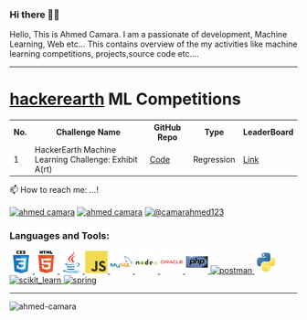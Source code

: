 ### Hi there 👋😎


<!--


Here are some ideas to get you started:
- 🔭 I’m currently working on Java Spring project
- 🔭 I’m currently working on ...
- 🌱 I’m currently learning ...
- 👯 I’m looking to collaborate on ...
- 🤔 I’m looking for help with ...
- 💬 Ask me about ...
- 📫 How to reach me: ...
- 😄 Pronouns: ...
- ⚡ Fun fact: ...
-->

Hello, This is Ahmed Camara. I am a passionate of development, Machine Learning, Web etc...
This contains overview of the my activities like  machine learning competitions, projects,source code etc....

<hr>

<h1> <a href="https://www.hackerearth.com/challenges/">hackerearth</a> ML Competitions</h1>


<table>
  <tr>
    <th>No.</th>
    <th>Challenge Name</th>
    <th>GitHub Repo</th>
    <th>Type</th>
    <th>LeaderBoard</th>
  </tr>
  <tr>
    <td>1</td>
    <td>HackerEarth Machine Learning Challenge: Exhibit A(rt)</td>
    <td><a href="https://github.com/Ahmed-Camara/HackerEarth-Machine-Learning-Challenge-Exhibit-A-rt-">Code</a></td>
    <td>Regression</td>
    <td><a href="https://www.hackerearth.com/challenges/competitive/hackerearth-machine-learning-challenge-predict-shipping-cost/leaderboard/predict-the-cost-to-ship-the-sculptures-12-e7728f5d/page/7/" target="_blank">Link</a></td>
  </tr>
</table>



:mailbox: How to reach me: ...!

<p align="left" display="flex">
<a href="https://linkedin.com/in/ahmed-camara-76bb731a2" target="blank"><img align="center" src="https://cdn.jsdelivr.net/npm/simple-icons@3.0.1/icons/linkedin.svg" alt="ahmed camara" height="30" width="40" /></a>
<a href="https://fb.com/Ahmed.Camara.Lefa" target="blank"><img align="center" src="https://cdn.jsdelivr.net/npm/simple-icons@3.0.1/icons/facebook.svg" alt="ahmed camara" height="30" width="40" /></a>
<a href="https://www.hackerearth.com/@camarahmed123" target="blank"><img align="center" src="https://cdn.jsdelivr.net/npm/simple-icons@3.0.1/icons/hackerearth.svg" alt="@camarahmed123" height="30" width="40" /></a>
</p>

<h3 align="left">Languages and Tools:</h3>
<p align="left"> <a href="https://www.w3schools.com/css/" target="_blank"> <img src="https://raw.githubusercontent.com/devicons/devicon/master/icons/css3/css3-original-wordmark.svg" alt="css3" width="40" height="40"/> </a> <a href="https://www.w3.org/html/" target="_blank"> <img src="https://raw.githubusercontent.com/devicons/devicon/master/icons/html5/html5-original-wordmark.svg" alt="html5" width="40" height="40"/> </a> <a href="https://www.java.com" target="_blank"> <img src="https://raw.githubusercontent.com/devicons/devicon/master/icons/java/java-original.svg" alt="java" width="40" height="40"/> </a> <a href="https://developer.mozilla.org/en-US/docs/Web/JavaScript" target="_blank"> <img src="https://raw.githubusercontent.com/devicons/devicon/master/icons/javascript/javascript-original.svg" alt="javascript" width="40" height="40"/> </a> <a href="https://www.mysql.com/" target="_blank"> <img src="https://raw.githubusercontent.com/devicons/devicon/master/icons/mysql/mysql-original-wordmark.svg" alt="mysql" width="40" height="40"/> </a> <a href="https://nodejs.org" target="_blank"> <img src="https://raw.githubusercontent.com/devicons/devicon/master/icons/nodejs/nodejs-original-wordmark.svg" alt="nodejs" width="40" height="40"/> </a> <a href="https://www.oracle.com/" target="_blank"> <img src="https://raw.githubusercontent.com/devicons/devicon/master/icons/oracle/oracle-original.svg" alt="oracle" width="40" height="40"/> </a> <a href="https://www.php.net" target="_blank"> <img src="https://raw.githubusercontent.com/devicons/devicon/master/icons/php/php-original.svg" alt="php" width="40" height="40"/> </a> <a href="https://postman.com" target="_blank"> <img src="https://www.vectorlogo.zone/logos/getpostman/getpostman-icon.svg" alt="postman" width="40" height="40"/> </a> <a href="https://www.python.org" target="_blank"> <img src="https://raw.githubusercontent.com/devicons/devicon/master/icons/python/python-original.svg" alt="python" width="40" height="40"/> </a> <a href="https://scikit-learn.org/" target="_blank"> <img src="https://upload.wikimedia.org/wikipedia/commons/0/05/Scikit_learn_logo_small.svg" alt="scikit_learn" width="40" height="40"/> </a> <a href="https://spring.io/" target="_blank"> <img src="https://www.vectorlogo.zone/logos/springio/springio-icon.svg" alt="spring" width="40" height="40"/> </a> </p>

<hr>



<p><img align="left" src="https://github-readme-stats.vercel.app/api/top-langs?username=ahmed-camara&show_icons=true&locale=en&layout=compact" alt="ahmed-camara" /></p>

